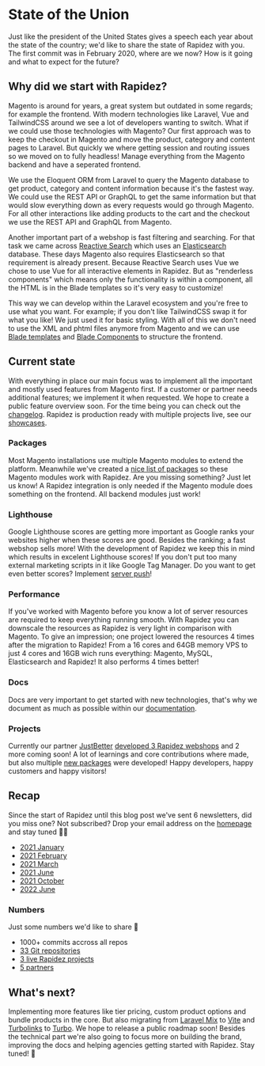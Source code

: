 # State of the Union

Just like the president of the United States gives a speech each year about the state of the country; we'd like to share the state of Rapidez with you. The first commit was in February 2020, where are we now? How is it going and what to expect for the future?

## Why did we start with Rapidez?

Magento is around for years, a great system but outdated in some regards; for example the frontend. With modern technologies like Laravel, Vue and TailwindCSS around we see a lot of developers wanting to switch. What if we could use those technologies with Magento? Our first approach was to keep the checkout in Magento and move the product, category and content pages to Laravel. But quickly we where getting session and routing issues so we moved on to fully headless! Manage everything from the Magento backend and have a seperated frontend.

We use the Eloquent ORM from Laravel to query the Magento database to get product, category and content information because it's the fastest way. We could use the REST API or GraphQL to get the same information but that would slow everything down as every requests would go through Magento. For all other interactions like adding products to the cart and the checkout we use the REST API and GraphQL from Magento.

Another important part of a webshop is fast filtering and searching. For that task we came across [Reactive Search](https://opensource.appbase.io/reactivesearch/vue) which uses an [Elasticsearch](https://www.elastic.co/elasticsearch/) database. These days Magento also requires Elasticsearch so that requirement is already present. Because Reactive Search uses Vue we chose to use Vue for all interactive elements in Rapidez. But as "renderless components" which means only the functionality is within a component, all the HTML is in the Blade templates so it's very easy to customize!

This way we can develop within the Laravel ecosystem and you're free to use what you want. For example; if you don't like TailwindCSS swap it for what you like! We just used it for basic styling. With all of this we don't need to use the XML and phtml files anymore from Magento and we can use [Blade templates](https://laravel.com/docs/master/blade) and [Blade Components](https://laravel.com/docs/master/blade#components) to structure the frontend.

## Current state

With everything in place our main focus was to implement all the important and mostly used features from Magento first. If a customer or partner needs additional features; we implement it when requested. We hope to create a public feature overview soon. For the time being you can check out the [changelog](https://github.com/rapidez/core/blob/master/CHANGELOG.md). Rapidez is production ready with multiple projects live, see our [showcases](https://rapidez.io/showcases).

### Packages

Most Magento installations use multiple Magento modules to extend the platform. Meanwhile we've created a [nice list of packages](https://docs.rapidez.io/0.x/packages.html) so these Magento modules work with Rapidez. Are you missing something? Just let us know! A Rapidez integration is only needed if the Magento module does something on the frontend. All backend modules just work!

### Lighthouse

Google Lighthouse scores are getting more important as Google ranks your websites higher when these scores are good. Besides the ranking; a fast webshop sells more! With the development of Rapidez we keep this in mind which results in excelent Lighthouse scores! If you don't put too many external marketing scripts in it like Google Tag Manager. Do you want to get even better scores? Implement [server push](https://docs.rapidez.io/0.x/tips.html#server-push)!

### Performance

If you've worked with Magento before you know a lot of server resources are required to keep everything running smooth. With Rapidez you can downscale the resources as Rapidez is very light in comparison with Magento. To give an impression; one project lowered the resources 4 times after the migration to Rapidez! From a 16 cores and 64GB memory VPS to just 4 cores and 16GB wich runs everything: Magento, MySQL, Elasticsearch and Rapidez! It also performs 4 times better!

### Docs

Docs are very important to get started with new technologies, that's why we document as much as possible within our [documentation](https://docs.rapidez.io).

### Projects

Currently our partner [JustBetter](https://justbetter.nl) [developed 3 Rapidez webshops](https://rapidez.io/showcases) and 2 more coming soon! A lot of learnings and core contributions where made, but also multiple [new packages](https://docs.rapidez.io/0.x/packages.html) were developed! Happy developers, happy customers and happy visitors!

## Recap

Since the start of Rapidez until this blog post we've sent 6 newsletters, did you miss one? Not subscribed? Drop your email address on the [homepage](https://rapidez.io) and stay tuned 🤘🏻

- [2021 January](https://mailcoach.rapidez.io/webview/a7dffc6a-4791-4a3a-9b25-25761dcf18ac)
- [2021 February](https://mailcoach.rapidez.io/webview/b371a706-c07a-4c0f-ab45-f5bf7db8c580)
- [2021 March](https://mailcoach.rapidez.io/webview/31adb498-d09c-448c-ae8b-e6e001d831c1)
- [2021 June](https://mailcoach.rapidez.io/webview/7a918dc9-d2a6-429a-8b96-c9ad4e57b59b)
- [2021 October](https://mailcoach.rapidez.io/webview/9cf037b8-77b9-4060-88a6-85e2f8dc0c7b)
- [2022 June](https://mailcoach.rapidez.io/webview/c224cbc6-92b9-4ab4-9ea6-183b6c74b907)

### Numbers

Just some numbers we'd like to share 🚀

- 1000+ commits accross all repos
- [33 Git repositories](https://github.com/orgs/rapidez/repositories)
- [3 live Rapidez projects](https://rapidez.io/showcases)
- [5 partners](https://rapidez.io/#partners)

## What's next?

Implementing more features like tier pricing, custom product options and bundle products in the core. But also migrating from [Laravel Mix](https://laravel.com/docs/9.x/mix) to [Vite](https://laravel.com/docs/9.x/vite) and [Turbolinks](https://github.com/turbolinks/turbolinks) to [Turbo](https://github.com/hotwired/turbo). We hope to release a public roadmap soon! Besides the technical part we're also going to focus more on building the brand, improving the docs and helping agencies getting started with Rapidez. Stay tuned! 🚀
